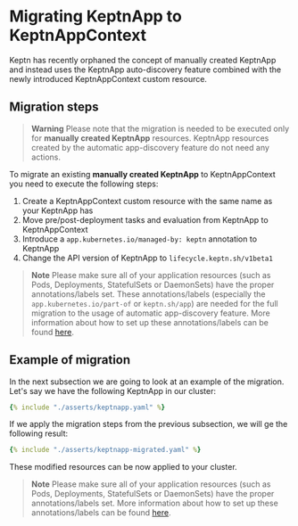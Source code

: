 # Migrating KeptnApp to KeptnAppContext

Keptn has recently orphaned the concept of manually created KeptnApp
and instead uses the KeptnApp auto-discovery feature combined with
the newly introduced KeptnAppContext custom resource.

## Migration steps

> **Warning**
Please note that the migration is needed to be executed only for
**manually created KeptnApp** resources.
KeptnApp resources created by
the automatic app-discovery feature do not need any actions.

To migrate an existing **manually created KeptnApp** to KeptnAppContext
you need to execute the following steps:

1. Create a KeptnAppContext custom resource with the same name
as your KeptnApp has
2. Move pre/post-deployment tasks and evaluation from KeptnApp
to KeptnAppContext
3. Introduce a `app.kubernetes.io/managed-by: keptn` annotation
to KeptnApp
4. Change the API version of KeptnApp to `lifecycle.keptn.sh/v1beta1`

> **Note**
Please make sure all of your application resources
(such as Pods, Deployments, StatefulSets or DaemonSets)
have the proper annotations/labels set.
These annotations/labels (especially the
`app.kubernetes.io/part-of` or `keptn.sh/app`)
are needed for the full migration to the
usage of automatic app-discovery feature.
More information about how to set up these annotations/labels
can be found [here](../../guides/integrate.md#basic-annotations).

## Example of migration

In the next subsection we are going to look at an example of the migration.
Let's say we have the following KeptnApp in our cluster:

```yaml
{% include "./asserts/keptnapp.yaml" %}
```

If we apply the migration steps from the previous subsection, we will ge the
following result:

```yaml
{% include "./asserts/keptnapp-migrated.yaml" %}
```

These modified resources can be now applied to your cluster.

> **Note**
Please make sure all of your application resources
(such as Pods, Deployments, StatefulSets or DaemonSets)
have the proper annotations/labels set.
More information about how to set up these annotations/labels
can be found [here](../../guides/integrate.md#basic-annotations).
